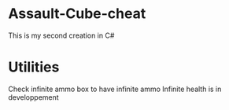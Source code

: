 # Assault-Cube-cheat
This is my second creation in C#
# Utilities
Check infinite ammo box to have infinite ammo
Infinite health is in developpement
